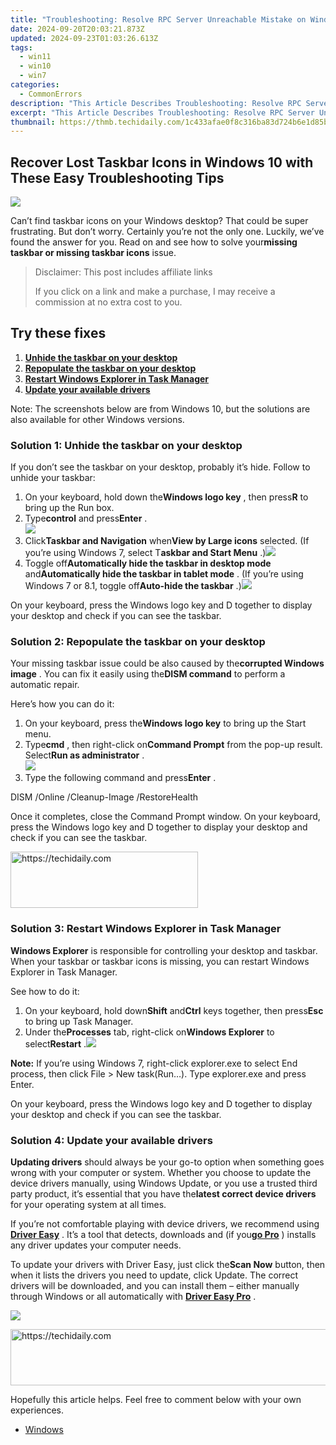 ```yaml
---
title: "Troubleshooting: Resolve RPC Server Unreachable Mistake on Windows Systems Easily"
date: 2024-09-20T20:03:21.873Z
updated: 2024-09-23T01:03:26.613Z
tags:
  - win11
  - win10
  - win7
categories:
  - CommonErrors
description: "This Article Describes Troubleshooting: Resolve RPC Server Unreachable Mistake on Windows Systems Easily"
excerpt: "This Article Describes Troubleshooting: Resolve RPC Server Unreachable Mistake on Windows Systems Easily"
thumbnail: https://thmb.techidaily.com/1c433afae0f8c316ba83d724b6e1d85b8ae483fb36c0489f83439481af084268.jpg
---
```


## Recover Lost Taskbar Icons in Windows 10 with These Easy Troubleshooting Tips

![](https://images.drivereasy.com/wp-content/uploads/2018/09/Snap173.png)

 Can’t find taskbar icons on your Windows desktop? That could be super frustrating. But don’t worry. Certainly you’re not the only one. Luckily, we’ve found the answer for you. Read on and see how to solve your**missing taskbar or missing taskbar icons** issue.

>  Disclaimer: This post includes affiliate links
>
>  If you click on a link and make a purchase, I may receive a commission at no extra cost to you.
>

## Try these fixes

1. **[Unhide the taskbar on your desktop](https://tools.techidaily.com/drivereasy/download/)**
2. **[Repopulate the taskbar on your desktop](https://tools.techidaily.com/drivereasy/download/)**
3. **[Restart Windows Explorer in Task Manager](https://tools.techidaily.com/drivereasy/download/)**
4. **[Update your available drivers](https://tools.techidaily.com/drivereasy/download/)**

 Note: The screenshots below are from Windows 10, but the solutions are also available for other Windows versions.

### Solution 1: Unhide the taskbar on your desktop

 If you don’t see the taskbar on your desktop, probably it’s hide. Follow to unhide your taskbar:

1. On your keyboard, hold down the**Windows logo key** , then press**R** to bring up the Run box.
2. Type**control** and press**Enter** .  
![](https://images.drivereasy.com/wp-content/uploads/2018/09/img_5ba365dec828d.png)
3. Click**Taskbar and Navigation** when**View by Large icons** selected. (If you’re using Windows 7, select T**askbar and Start Menu** .)![](https://images.drivereasy.com/wp-content/uploads/2018/09/img_5ba3661b238a4.jpg)
4. Toggle off**Automatically hide the taskbar in desktop mode** and**Automatically hide the taskbar in tablet mode** . (If you’re using Windows 7 or 8.1, toggle off**Auto-hide the taskbar** .)![](https://images.drivereasy.com/wp-content/uploads/2018/09/img_5ba36668f33fb.jpg)

 On your keyboard, press the Windows logo key and D together to display your desktop and check if you can see the taskbar.

### Solution 2: Repopulate the taskbar on your desktop

 Your missing taskbar issue could be also caused by the**corrupted Windows image** . You can fix it easily using the**DISM command** to perform a automatic repair.

Here’s how you can do it:

1. On your keyboard, press the**Windows logo key** to bring up the Start menu.
2. Type**cmd** , then right-click on**Command Prompt** from the pop-up result. Select**Run as administrator** .  
![](https://images.drivereasy.com/wp-content/uploads/2018/09/img_5ba3672990aa6.jpg)
3. Type the following command and press**Enter** .

DISM /Online /Cleanup-Image /RestoreHealth

 Once it completes, close the Command Prompt window. On your keyboard, press the Windows logo key and D together to display your desktop and check if you can see the taskbar.

<!-- affiliate ads begin -->
<a href="https://aligracehair.sjv.io/c/5597632/1915805/19272" target="_top" id="1915805">
  <img src="//a.impactradius-go.com/display-ad/19272-1915805" border="0" alt="https://techidaily.com" width="300" height="90"/>
</a>
<img height="0" width="0" src="https://aligracehair.sjv.io/i/5597632/1915805/19272" style="position:absolute;visibility:hidden;" border="0" />
<!-- affiliate ads end -->

### Solution 3: Restart Windows Explorer in Task Manager

**Windows Explorer** is responsible for controlling your desktop and taskbar. When your taskbar or taskbar icons is missing, you can restart Windows Explorer in Task Manager.

See how to do it:

1. On your keyboard, hold down**Shift** and**Ctrl** keys together, then press**Esc** to bring up Task Manager.
2. Under the**Processes** tab, right-click on**Windows Explorer** to select**Restart** .![](https://images.drivereasy.com/wp-content/uploads/2018/09/img_5ba3688cd8033.jpg)  

**Note:** If you’re using Windows 7, right-click explorer.exe to select End process, then click File > New task(Run…). Type explorer.exe and press Enter.

 On your keyboard, press the Windows logo key and D together to display your desktop and check if you can see the taskbar.

### Solution 4: Update your available drivers

**Updating drivers** should always be your go-to option when something goes wrong with your computer or system. Whether you choose to update the device drivers manually, using Windows Update, or you use a trusted third party product, it’s essential that you have the**latest correct device drivers** for your operating system at all times.

 If you’re not comfortable playing with device drivers, we recommend using **[Driver Easy](https://tools.techidaily.com/drivereasy/download/)**  . It’s a tool that detects, downloads and (if you[**go Pro**](https://tools.techidaily.com/drivereasy/download/) ) installs any driver updates your computer needs.

 To update your drivers with Driver Easy, just click the**Scan Now** button, then when it lists the drivers you need to update, click Update. The correct drivers will be downloaded, and you can install them – either manually through Windows or all automatically with **[Driver Easy Pro](https://tools.techidaily.com/drivereasy/download/)**  .

![](https://images.drivereasy.com/wp-content/uploads/2018/09/img_5ba369602e8a1.jpg)

<!-- affiliate ads begin -->
<a href="https://ephamedtechinc.pxf.io/c/5597632/2136613/26400" target="_top" id="2136613">
  <img src="//a.impactradius-go.com/display-ad/26400-2136613" border="0" alt="https://techidaily.com" width="728" height="90"/>
</a>
<img height="0" width="0" src="https://ephamedtechinc.pxf.io/i/5597632/2136613/26400" style="position:absolute;visibility:hidden;" border="0" />
<!-- affiliate ads end -->

 Hopefully this article helps. Feel free to comment below with your own experiences.

* [Windows](https://tools.techidaily.com/drivereasy/download/)

<ins class="adsbygoogle"
     style="display:block"
     data-ad-format="autorelaxed"
     data-ad-client="ca-pub-7571918770474297"
     data-ad-slot="1223367746"></ins>

<ins class="adsbygoogle"
     style="display:block"
     data-ad-client="ca-pub-7571918770474297"
     data-ad-slot="8358498916"
     data-ad-format="auto"
     data-full-width-responsive="true"></ins>



